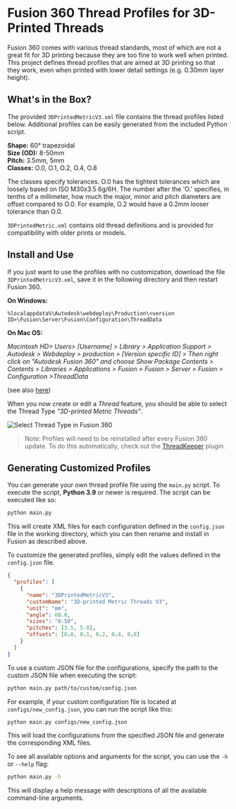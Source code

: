# Fusion 360 Thread Profiles for 3D-Printed Threads

Fusion 360 comes with various thread standards, most of which are not a great fit for 3D printing because they are too fine to work well when printed.
This project defines thread profiles that are aimed at 3D printing so that they work, even when printed with lower detail settings (e.g. 0.30mm layer height).

## What's in the Box?

The provided `3DPrintedMetricV3.xml` file contains the thread profiles listed below.
Additional profiles can be easily generated from the included Python script.

**Shape:** 60° trapezoidal  
**Size (OD):** 8-50mm  
**Pitch:** 3.5mm, 5mm  
**Classes:** O.0, O.1, O.2, O.4, O.8

The classes specify tolerances.
O.0 has the tightest tolerances which are loosely based on ISO M30x3.5 6g/6H. 
The number after the 'O.' specifies, in tenths of a millimeter, how much the major, minor and pitch diameters are offset compared to O.0.
For example, O.2 would have a 0.2mm looser tolerance than O.0.

`3DPrintedMetric.xml` contains old thread definitions and is provided for compatibility with older prints or models.

## Install and Use

If you just want to use the profiles with no customization, download the file `3DPrintedMetricV3.xml`, save it in the following directory and then restart Fusion 360.

**On Windows:**
```
%localappdata%\Autodesk\webdeploy\Production\<version ID>\Fusion\Server\Fusion\Configuration\ThreadData
```

**On Mac OS:**

*Macintosh HD> Users> [Username] > Library > Application Support > Autodesk > Webdeploy > production > [Version specific ID] > Then right click on "Autodesk Fusion 360" and choose Show Package Contents > Contents > Libraries > Applications > Fusion > Fusion > Server > Fusion > Configuration >ThreadData*

(see also [here](https://knowledge.autodesk.com/support/fusion-360/learn-explore/caas/sfdcarticles/sfdcarticles/Custom-Threads-in-Fusion-360.html))

When you now create or edit a *Thread* feature, you should be able to select the Thread Type *"3D-printed Metric Threads"*.

![Select Thread Type in Fusion 360](ss_fusion.png)

> Note: Profiles will need to be reinstalled after every Fusion 360 update. To do this automatically, check out the [ThreadKeeper](https://github.com/thomasa88/ThreadKeeper) plugin.

## Generating Customized Profiles

You can generate your own thread profile file using the `main.py` script.
To execute the script, **Python 3.9** or newer is required.
The script can be executed like so:

```bash
python main.py
```

This will create XML files for each configuration defined in the `config.json` file in the working directory, which you can then rename and install in Fusion as described above.

To customize the generated profiles, simply edit the values defined in the `config.json` file.

```json
{
  "profiles": [
    {
      "name": "3DPrintedMetricV3",
      "customName": "3D-printed Metric Threads V3",
      "unit": "mm",
      "angle": 60.0,
      "sizes": "8:50",
      "pitches": [3.5, 5.0],
      "offsets": [0.0, 0.1, 0.2, 0.4, 0.8]
    }
  ]
}
```

To use a custom JSON file for the configurations, specify the path to the custom JSON file when executing the script:

```bash
python main.py path/to/custom/config.json
```

For example, if your custom configuration file is located at `configs/new_config.json`, you can run the script like this:

```bash
python main.py configs/new_config.json
```

This will load the configurations from the specified JSON file and generate the corresponding XML files.



To see all available options and arguments for the script, you can use the `-h` or `--help` flag:

```bash
python main.py -h
```

This will display a help message with descriptions of all the available command-line arguments.